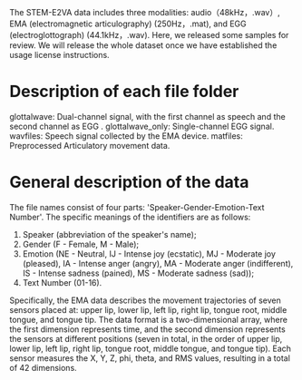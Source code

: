 The STEM-E2VA data includes three modalities: audio（48kHz，.wav）, EMA (electromagnetic articulography) (250Hz，.mat), and EGG (electroglottograph) (44.1kHz，.wav). Here, we released some samples for review. We will release the whole dataset once we have established the usage license instructions.

# Description of each file folder
glottalwave: Dual-channel signal, with the first channel as speech and the second channel as EGG .
glottalwave_only: Single-channel EGG signal.
wavfiles: Speech signal collected by the EMA  device.
matfiles: Preprocessed Articulatory movement data.

# General description of the data
The file names consist of four parts: 'Speaker-Gender-Emotion-Text Number'. The specific meanings of the identifiers are as follows:
1. Speaker (abbreviation of the speaker's name);
2. Gender (F - Female, M - Male);
3. Emotion (NE - Neutral, IJ - Intense joy (ecstatic), MJ - Moderate joy (pleased), IA - Intense anger (angry), MA - Moderate anger (indifferent), IS - Intense sadness (pained), MS - Moderate sadness (sad));
4. Text Number (01-16).

Specifically, the EMA data describes the movement trajectories of seven sensors placed at: upper lip, lower lip, left lip, right lip, tongue root, middle tongue, and tongue tip.
The data format is a two-dimensional array, where the first dimension represents time, and the second dimension represents the sensors at different positions (seven in total, in the order of upper lip, lower lip, left lip, right lip, tongue root, middle tongue, and tongue tip). Each sensor measures the X, Y, Z, phi, theta, and RMS values, resulting in a total of 42 dimensions.
